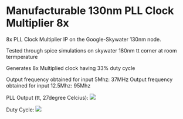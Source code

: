 # Manufacturable 130nm PLL Clock Multiplier 8x
8x PLL Clock Multiplier IP on the Google-Skywater 130nm node.

Tested through spice simulations on skywater 180nm tt corner at room termperature

Generates 8x Multiplied clock having 33% duty cycle

Output frequency obtained for input 5Mhz: 37MHz
Output frequency obtained for input 12.5Mhz: 95Mhz


PLL Output (tt, 27degree Celcius):
![](Images/DutyCycle.jpg)

Duty Cycle:
![](Images/DutyCycle.jpg)


